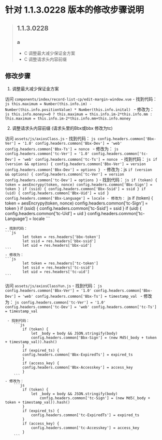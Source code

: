 # 针对 1.1.3.0228 版本的修改步骤说明

> ## 1.1.3.0228
> ### a
> - C 调整最大减少保证金方案
> - C 调整请求头内容前缀

## 修改步骤

1. 调整最大减少保证金方案 

访问 `components/index/record-list-cp/edit-margin-window.vue`
    - 找到代码：
    ```js
        this.maximum = Number(this.info.im) - Number(this.info.positionValue) * Number(this.info.inital)
    ```
    - 修改为：
    ```js
        this.info.money>=0 ? this.maximum = this.info.im-2*this.info.mm
                         : this.maximum = this.info.im-2*this.info.mm+this.info.money
    ```

2. 调整请求头内容前缀 (请求头里的Bbx或bbx  修改为tc)
    
访问 `assets/js/axiosClass.js`
    - 找到代码：
    ```js
        config.headers.common['Bbx-Ver'] = '1.0'
        config.headers.common['Bbx-Dev'] = 'web'
        config.headers.common['Bbx-Ts'] = nonce
    ```
    - 修改为：
    ```js
        config.headers.common['tc-Ver'] = '1.0'
        config.headers.common['tc-Dev'] = 'web'
        config.headers.common['tc-Ts'] = nonce
    ```
    - 找到代码：
    ```js
     if (version && options) {
          config.headers.common['Bbx-Ver'] = version
          config.headers.common['Bbx-Dev'] = options
        }
    ```
    - 修改为：js
    ```
    if (version && options) {
          config.headers.common['tc-Ver'] = version
          config.headers.common['tc-Dev'] = options
        }
    ```
    - 找到代码：
    ```js
        if (token) {
          token = aesEncrypy(token, nonce)
          config.headers.common['Bbx-Sign'] = token
        }
        if (ssid) {
          config.headers.common['Bbx-Ssid'] = ssid
        }
        if (uid) {
          config.headers.common['Bbx-Uid'] = uid
        }
        config.headers.common['Bbx-Language'] = locale
    - 修改为：
    ```js
        if (token) {
          token = aesEncrypy(token, nonce)
          config.headers.common['tc-Sign'] = token
        }
        if (ssid) {
          config.headers.common['tc-Ssid'] = ssid
        }
        if (uid) {
          config.headers.common['tc-Uid'] = uid
        }
        config.headers.common['tc-Language'] = locale
    ```

    - 找到代码：
    ```js
            let token = res.headers['bbx-token']
            let ssid = res.headers['bbx-ssid']
            let uid = res.headers['bbx-uid']
    ```
    - 修改为：
    ```js
            let token = res.headers['tc-token']
            let ssid = res.headers['tc-ssid']
            let uid = res.headers['tc-uid']
    ```

访问 `assets/js/axiosClassYun.js`
    - 找到代码：
        ```js
            config.headers.common['Bbx-Ver'] = '1.0'
            config.headers.common['Bbx-Dev'] = 'web'
            config.headers.common['Bbx-Ts'] = timestamp_val
        ```
    - 修改为：
        ```js
            config.headers.common['tc-Ver'] = '1.0'
            config.headers.common['tc-Dev'] = 'web'
            config.headers.common['tc-Ts'] = timestamp_val
        ```
    
     - 找到代码：
        ```js
            if (token) {
                let _body = body && JSON.stringify(body)
                config.headers.common['Bbx-Sign'] = (new Md5(_body + token + timestamp_val)).hash()
            }
            if (expired_ts) {
            config.headers.common['Bbx-ExpiredTs'] = expired_ts
            }
            if (access_key) {
            config.headers.common['Bbx-Accesskey'] = access_key
            }
        ```
    - 修改为：
        ```js
            if (token) {
                let _body = body && JSON.stringify(body)
                    config.headers.common['tc-Sign'] = (new Md5(_body + token + timestamp_val)).hash()
            }
            if (expired_ts) {
                config.headers.common['tc-ExpiredTs'] = expired_ts
            }
            if (access_key) {
                config.headers.common['tc-Accesskey'] = access_key
            }
        ```